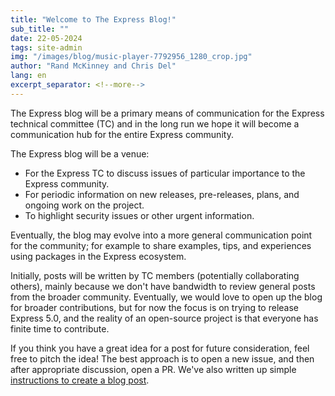 ```yaml
---
title: "Welcome to The Express Blog!" 
sub_title: ""
date: 22-05-2024
tags: site-admin
img: "/images/blog/music-player-7792956_1280_crop.jpg"
author: "Rand McKinney and Chris Del"
lang: en
excerpt_separator: <!--more-->
---
```


The Express blog will be a primary means of communication for the Express technical committee (TC) and in the long run we hope it will become a communication hub for the entire Express community.

<!--more-->

The Express blog will be a venue:
- For the Express TC to discuss issues of particular importance to the Express community.
- For periodic information on new releases, pre-releases, plans, and ongoing work on the project.
- To highlight security issues or other urgent information.

Eventually, the blog may evolve into a more general communication point for the community; for example to share examples, tips, and experiences using packages in the Express ecosystem.

Initially, posts will be written by TC members (potentially collaborating others), mainly because we don't have bandwidth to review general posts from the broader community. Eventually, we would love to open up the blog for broader contributions, but for now the focus is on trying to release Express 5.0, and the reality of an open-source project is that everyone has finite time to contribute. 

If you think you have a great idea for a post for future consideration, feel free to pitch the idea! The best approach is to open a new issue, and then after appropriate discussion, open a PR.  We've also written up simple [instructions to create a blog post](/en/blog/write-post.html). 
